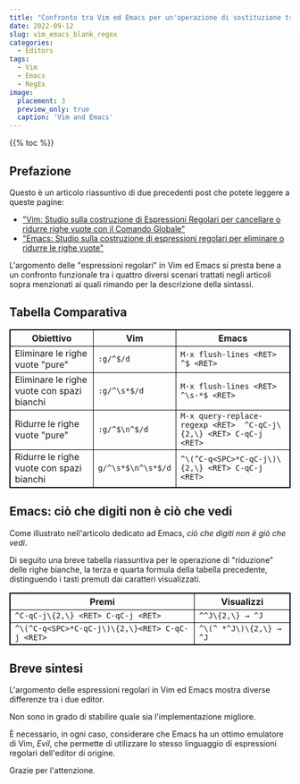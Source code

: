 ```yaml
---
title: "Confronto tra Vim ed Emacs per un'operazione di sostituzione tramite espressioni regolari"
date: 2022-09-12
slug: vim_emacs_blank_regex
categories:
  - Editors
tags:
  - Vim
  - Emacs
  - RegEx
image:
  placement: 3
  preview_only: true 
  caption: 'Vim and Emacs'
---
```


{{% toc %}}

<style>
table {
    border-collapse: collapse;
}
table, th, td {
   border: 1px solid black;
}
blockquote {
    border-left: solid blue;
    padding-left: 10px;
}
</style>

## Prefazione

Questo è un articolo riassuntivo di due precedenti post che potete leggere a queste pagine:

- ["Vim: Studio sulla costruzione di Espressioni Regolari per cancellare o ridurre righe vuote con il Comando Globale"](https://francopasut.netlify.app/it/post/vim_regex_blank_lines/)
- ["Emacs: Studio sulla costruzione di espressioni regolari per eliminare o ridurre le righe vuote"](https://francopasut.netlify.app/it/post/emacs_regex_blank_lines/)
    
L'argomento delle "espressioni regolari" in Vim ed Emacs si presta bene a un confronto funzionale tra i quattro diversi scenari trattati negli articoli sopra menzionati ai quali rimando per la descrizione della sintassi.

## Tabella Comparativa

| Obiettivo                             | Vim                | Emacs                                                              |
|------------------------------------|--------------------|--------------------------------------------------------------------|
| Eliminare le righe vuote "pure" | `:g/^$/d`          | `M-x flush-lines <RET> ^$ <RET>`                                   |
| Eliminare le righe vuote con spazi bianchi | `:g/^\s*$/d`       | `M-x flush-lines <RET> ^\s-*$ <RET>`                               |
| Ridurre le righe vuote "pure"          | `:g/^$\n^$/d`      | `M-x query-replace-regexp <RET>  ^C-qC-j\{2,\} <RET> C-qC-j <RET>` |
| Ridurre le righe vuote con spazi bianchi | `g/^\s*$\n^\s*$/d` | `^\(^C-q<SPC>*C-qC-j\)\{2,\} <RET> C-qC-j <RET>`                   |

## Emacs: ciò che digiti  non è ciò che vedi

Come illustrato nell'articolo dedicato ad Emacs, *ciò che digiti non è giò che vedi*.

Di seguito una breve tabella riassuntiva per le operazione di "riduzione" delle righe bianche, la terza e quarta formula della tabella precedente,  distinguendo i tasti premuti dai caratteri visualizzati.

| Premi                                            | Visualizzi                     |
|-------------------------------------------------|-------------------------|
| `^C-qC-j\{2,\} <RET> C-qC-j <RET>`              | `^^J\{2,\} → ^J`        |
| `^\(^C-q<SPC>*C-qC-j\)\{2,\}<RET> C-qC-j <RET>` | `^\(^ *^J\)\{2,\} → ^J` |

## Breve sintesi



L'argomento delle espressioni regolari in Vim ed Emacs mostra diverse differenze tra i due editor.

Non sono in grado di stabilire quale sia l'implementazione migliore.

È necessario, in ogni caso, considerare che Emacs ha un ottimo emulatore di Vim, *Evil*, che permette di utilizzare lo stesso linguaggio di espressioni regolari dell'editor di origine.

Grazie per l'attenzione.

